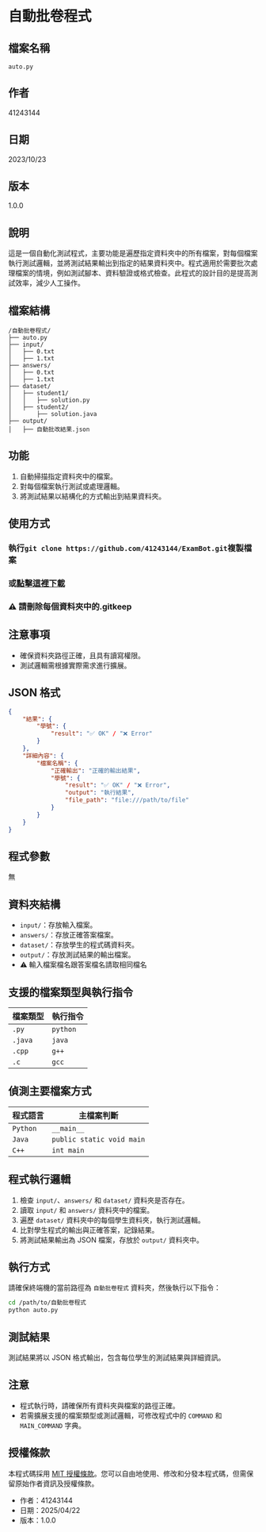# 自動批卷程式

## 檔案名稱
`auto.py`

## 作者
41243144

## 日期
2023/10/23

## 版本
1.0.0

## 說明
這是一個自動化測試程式，主要功能是遍歷指定資料夾中的所有檔案，對每個檔案執行測試邏輯，並將測試結果輸出到指定的結果資料夾中。程式適用於需要批次處理檔案的情境，例如測試腳本、資料驗證或格式檢查。此程式的設計目的是提高測試效率，減少人工操作。

## 檔案結構
```
/自動批卷程式/
├── auto.py
├── input/
│   ├── 0.txt
│   ├── 1.txt
├── answers/
│   ├── 0.txt
│   ├── 1.txt
├── dataset/
│   ├── student1/
│   │   ├── solution.py
│   ├── student2/
│       ├── solution.java
├── output/
│   ├── 自動批改結果.json
```

## 功能
1. 自動掃描指定資料夾中的檔案。
2. 對每個檔案執行測試或處理邏輯。
3. 將測試結果以結構化的方式輸出到結果資料夾。

## 使用方式
### 執行`git clone https://github.com/41243144/ExamBot.git`複製檔案
### 或[點擊這裡下載](https://github.com/41243144/ExamBot/releases)
### ⚠️ 請刪除每個資料夾中的.gitkeep


## 注意事項
- 確保資料夾路徑正確，且具有讀寫權限。
- 測試邏輯需根據實際需求進行擴展。

## JSON 格式
```json
{
    "結果": {
        "學號": {
            "result": "✅ OK" / "❌ Error"
        }
    },
    "詳細內容": {
        "檔案名稱": {
            "正確輸出": "正確的輸出結果",
            "學號": {
                "result": "✅ OK" / "❌ Error",
                "output": "執行結果",
                "file_path": "file:///path/to/file"
            }
        }
    }
}
```

## 程式參數
無

## 資料夾結構
- `input/`：存放輸入檔案。
- `answers/`：存放正確答案檔案。
- `dataset/`：存放學生的程式碼資料夾。
- `output/`：存放測試結果的輸出檔案。
- ⚠️ 輸入檔案檔名跟答案檔名請取相同檔名

## 支援的檔案類型與執行指令
| 檔案類型 | 執行指令 |
|----------|----------|
| `.py`    | `python` |
| `.java`  | `java`   |
| `.cpp`   | `g++`    |
| `.c`     | `gcc`    |

## 偵測主要檔案方式
| 程式語言 | 主檔案判斷 |
|----------|----------|
| `Python`    | `__main__` |
| `Java`  | `public static void main`   |
| `C++`   | `int main`    |

## 程式執行邏輯
1. 檢查 `input/`、`answers/` 和 `dataset/` 資料夾是否存在。
2. 讀取 `input/` 和 `answers/` 資料夾中的檔案。
3. 遍歷 `dataset/` 資料夾中的每個學生資料夾，執行測試邏輯。
4. 比對學生程式的輸出與正確答案，記錄結果。
5. 將測試結果輸出為 JSON 檔案，存放於 `output/` 資料夾中。

## 執行方式
請確保終端機的當前路徑為 `自動批卷程式` 資料夾，然後執行以下指令：
```bash
cd /path/to/自動批卷程式
python auto.py
```

## 測試結果
測試結果將以 JSON 格式輸出，包含每位學生的測試結果與詳細資訊。

## 注意
- 程式執行時，請確保所有資料夾與檔案的路徑正確。
- 若需擴展支援的檔案類型或測試邏輯，可修改程式中的 `COMMAND` 和 `MAIN_COMMAND` 字典。

## 授權條款

本程式碼採用 [MIT 授權條款](https://opensource.org/licenses/MIT)。您可以自由地使用、修改和分發本程式碼，但需保留原始作者資訊及授權條款。

- 作者：41243144
- 日期：2025/04/22
- 版本：1.0.0